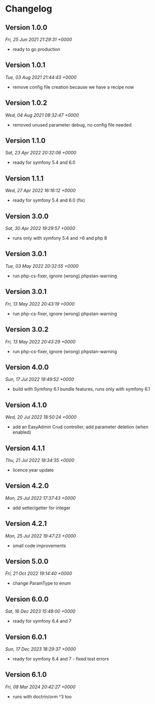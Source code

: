# Changelog


## Version 1.0.0
*Fri, 25 Jun 2021 21:29:31 +0000*
- ready to go production


## Version 1.0.1
*Tue, 03 Aug 2021 21:44:43 +0000*
- remove config file creation because we have a recipe now


## Version 1.0.2
*Wed, 04 Aug 2021 08:32:47 +0000*
- removed unused parameter debug, no config file needed


## Version 1.1.0
*Sat, 23 Apr 2022 20:32:06 +0000*
- ready for symfony 5.4 and 6.0


## Version 1.1.1
*Wed, 27 Apr 2022 16:16:12 +0000*
- ready for symfony 5.4 and 6.0 (fix)


## Version 3.0.0
*Sat, 30 Apr 2022 19:29:57 +0000*
- runs only with symfony 5.4 and >6 and php 8


## Version 3.0.1
*Tue, 03 May 2022 20:32:55 +0000*
- run php-cs-fixer, ignore (wrong) phpstan-warning


## Version 3.0.1
*Fri, 13 May 2022 20:43:19 +0000*
- run php-cs-fixer, ignore (wrong) phpstan-warning


## Version 3.0.2
*Fri, 13 May 2022 20:43:29 +0000*
- run php-cs-fixer, ignore (wrong) phpstan-warning


## Version 4.0.0
*Sun, 17 Jul 2022 19:49:52 +0000*
- build with Symfony 6.1 bundle features, runs only with symfony 6.1


## Version 4.1.0
*Wed, 20 Jul 2022 18:50:24 +0000*
- add an EasyAdmin Crud controller, add parameter deletion (when enabled)


## Version 4.1.1
*Thu, 21 Jul 2022 18:34:35 +0000*
- licence year update


## Version 4.2.0
*Mon, 25 Jul 2022 17:37:43 +0000*
- add setter/getter for integer


## Version 4.2.1
*Mon, 25 Jul 2022 19:47:23 +0000*
- small code improvements


## Version 5.0.0
*Fri, 21 Oct 2022 19:14:40 +0000*
- change ParamType to enum


## Version 6.0.0
*Sat, 16 Dec 2023 15:48:00 +0000*
- ready for symfony 6.4 and 7


## Version 6.0.1
*Sun, 17 Dec 2023 18:29:37 +0000*
- ready for symfony 6.4 and 7 - fixed test errors


## Version 6.1.0
*Fri, 08 Mar 2024 20:42:27 +0000*
- runs with doctrin/orm ^3 too
